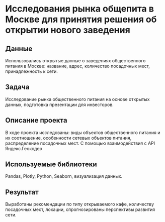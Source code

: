 
# Исследования рынка общепита в Москве для принятия решения об открытии нового заведения


## Данные
Использовались открытые данные о заведениях общественного питания в Москве: название, адрес, количество посадочных мест, принадлежность к сети.

## Задача
Исследование рынка общественного питания на основе открытых данных, подготовка презентации для инвесторов.

## Описание проекта
В ходе проекта исследованы: виды объектов общественного питания и их соотношение, особенности сетевых объектов питания, распределение посадочных мест. С помощью взаимодействия с API Яндекс.Геокодер 

## Используемые библиотеки
Pandas, Plotly, Python, Seaborn, визуализация данных.

## Результат
Выработаны рекомендации по типу открываемого кафе, количеству посадочных мест, локации, спрогнозированы перспективы развития сети.

